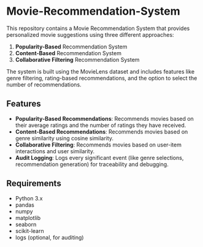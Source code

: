 # Movie-Recommendation-System
This repository contains a Movie Recommendation System that provides personalized movie suggestions using three different approaches:
1. **Popularity-Based** Recommendation System
2. **Content-Based** Recommendation System
3. **Collaborative Filtering** Recommendation System

The system is built using the MovieLens dataset and includes features like genre filtering, rating-based recommendations, and the option to select the number of recommendations.

## Features
- **Popularity-Based Recommendations**: Recommends movies based on their average ratings and the number of ratings they have received.
- **Content-Based Recommendations**: Recommends movies based on genre similarity using cosine similarity.
- **Collaborative Filtering**: Recommends movies based on user-item interactions and user similarity.
- **Audit Logging**: Logs every significant event (like genre selections, recommendation generation) for traceability and debugging.

## Requirements
- Python 3.x
- pandas
- numpy
- matplotlib
- seaborn
- scikit-learn
- logs (optional, for auditing)
